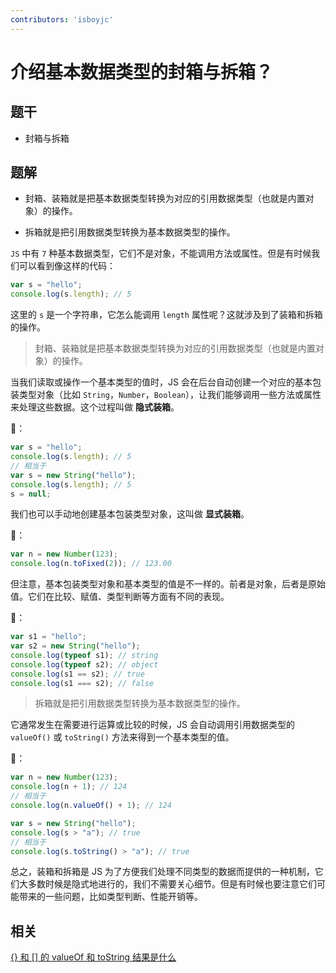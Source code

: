 ```yaml
---
contributors: 'isboyjc'
---
```


# 介绍基本数据类型的封箱与拆箱？

## 题干

- 封箱与拆箱

## 题解

<!-- ::: details 点我查看题解 -->

- 封箱、装箱就是把基本数据类型转换为对应的引用数据类型（也就是内置对象）的操作。

- 拆箱就是把引用数据类型转换为基本数据类型的操作。



`JS` 中有 `7` 种基本数据类型，它们不是对象，不能调用方法或属性。但是有时候我们可以看到像这样的代码：

```js
var s = "hello";
console.log(s.length); // 5
```

这里的 `s` 是一个字符串，它怎么能调用 `length` 属性呢？这就涉及到了装箱和拆箱的操作。

> 封箱、装箱就是把基本数据类型转换为对应的引用数据类型（也就是内置对象）的操作。

当我们读取或操作一个基本类型的值时，JS 会在后台自动创建一个对应的基本包装类型对象（比如 `String`，`Number`，`Boolean`），让我们能够调用一些方法或属性来处理这些数据。这个过程叫做 **隐式装箱**。


🌰：
```js
var s = "hello";
console.log(s.length); // 5
// 相当于
var s = new String("hello");
console.log(s.length); // 5
s = null;
```

我们也可以手动地创建基本包装类型对象，这叫做 **显式装箱**。

🌰：

```js
var n = new Number(123);
console.log(n.toFixed(2)); // 123.00
```

但注意，基本包装类型对象和基本类型的值是不一样的。前者是对象，后者是原始值。它们在比较、赋值、类型判断等方面有不同的表现。

🌰：

```js
var s1 = "hello";
var s2 = new String("hello");
console.log(typeof s1); // string
console.log(typeof s2); // object
console.log(s1 == s2); // true
console.log(s1 === s2); // false
```

> 拆箱就是把引用数据类型转换为基本数据类型的操作。

它通常发生在需要进行运算或比较的时候，JS 会自动调用引用数据类型的 `valueOf()` 或 `toString()` 方法来得到一个基本类型的值。

🌰：

```js
var n = new Number(123);
console.log(n + 1); // 124
// 相当于
console.log(n.valueOf() + 1); // 124

var s = new String("hello");
console.log(s > "a"); // true
// 相当于
console.log(s.toString() > "a"); // true
```

总之，装箱和拆箱是 JS 为了方便我们处理不同类型的数据而提供的一种机制，它们大多数时候是隐式地进行的，我们不需要关心细节。但是有时候也要注意它们可能带来的一些问题，比如类型判断、性能开销等。
<!-- ::: -->

## 相关

[{} 和 [] 的 valueOf 和 toString 结果是什么](./020170_valueog_tostring.md)